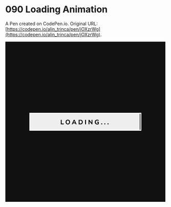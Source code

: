 # 090 Loading Animation

A Pen created on CodePen.io. Original URL: [https://codepen.io/alin_trinca/pen/jOXzrWg](https://codepen.io/alin_trinca/pen/jOXzrWg).

![Loading Animation Screenshot](loading-animation.png)
